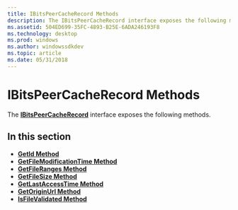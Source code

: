 ```yaml
---
title: IBitsPeerCacheRecord Methods
description: The IBitsPeerCacheRecord interface exposes the following methods.
ms.assetid: 504ED699-35FC-4893-B25E-6ADA246193F8
ms.technology: desktop
ms.prod: windows
ms.author: windowssdkdev
ms.topic: article
ms.date: 05/31/2018
---
```


# IBitsPeerCacheRecord Methods

The [**IBitsPeerCacheRecord**](/windows/desktop/api/Bits3_0/nn-bits3_0-ibitspeercacherecord) interface exposes the following methods.

## In this section

-   [**GetId Method**](/windows/desktop/api/Bits3_0/nf-bits3_0-ibitspeercacherecord-getid)
-   [**GetFileModificationTime Method**](/windows/desktop/api/Bits3_0/nf-bits3_0-ibitspeercacherecord-getfilemodificationtime)
-   [**GetFileRanges Method**](/windows/desktop/api/Bits3_0/nf-bits3_0-ibitspeercacherecord-getfileranges)
-   [**GetFileSize Method**](/windows/desktop/api/Bits3_0/nf-bits3_0-ibitspeercacherecord-getfilesize)
-   [**GetLastAccessTime Method**](/windows/desktop/api/Bits3_0/nf-bits3_0-ibitspeercacherecord-getlastaccesstime)
-   [**GetOriginUrl Method**](/windows/desktop/api/Bits3_0/nf-bits3_0-ibitspeercacherecord-getoriginurl)
-   [**IsFileValidated Method**](/windows/desktop/api/Bits3_0/nf-bits3_0-ibitspeercacherecord-isfilevalidated)

 

 




